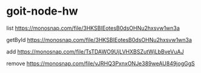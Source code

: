 # goit-node-hw

list https://monosnap.com/file/3HKSBIEotesB0dsOHNu2hxsvw1wn3a

getById https://monosnap.com/file/3HKSBIEotesB0dsOHNu2hxsvw1wn3a

add https://monosnap.com/file/TsTDAWO9UjLVHXBSZutWjLbBveVuAJ

remove https://monosnap.com/file/vJRHQ3PxnxONJe389weAU849jogGgS
